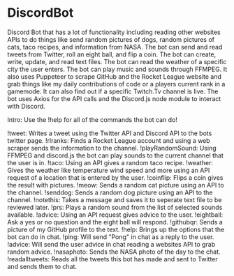 # DiscordBot
Discord Bot that has a lot of functionality including reading other websites APIs to do things like send random pictures of dogs, random pictures of cats, taco recipes, and information from NASA. The bot can send and read tweets from Twitter, roll an eight ball, and flip a coin. The bot can create, write, update, and read text files. The bot can read the weather of a specific city the user enters. The bot can play music and sounds through FFMPEG. It also uses Puppeteer to scrape GitHub and the Rocket League website and grab things like my daily contributions of code or a players current rank in a gamemode. It can also find out if a specific Twitch.Tv channel is live. The bot uses Axios for the API calls and the Discord.js node module to interact with Discord.

Intro:
Use the !help for all of the commands the bot can do! 

!tweet: Writes a tweet using the Twitter API and Discord API to the bots twitter page. 
!rlranks: Finds a Rocket League account and using a web scraper sends the information to the channel. 
!playRandomSound: Using FFMPEG and discord.js the bot can play sounds to the current channel that the user is in. 
!taco: Using an API gives a random taco recipe. 
!weather: Gives the weather like temperature wind speed and more using an API request of a location that is entered by the user. 
!coinflip: Flips a coin gives the result with pictures.
!meow: Sends a random cat picture using an API to the channel.
!senddog: Sends a random dog picture using an API to the channel. 
!notethis: Takes a message and saves it to seperate text file to be reviewed later. 
!prs: Plays a random sound from the list of selected sounds available. 
!advice: Using an API request gives advice to the user. 
!eightball: Ask a yes or no question and the eight ball will respond. 
!githubqr: Sends a picture of my GitHub profile to the text. 
!help: Brings up the options that the bot can do in chat.
!ping: Will send "Pong" in chat as a reply to the user. 
!advice: Will send the user advice in chat reading a websites API to grab random advice. 
!nasaphoto: Sends the NASA photo of the day to the chat. 
!readalltweets: Reads all the tweets this bot has made and sent to Twitter and sends them to chat. 
